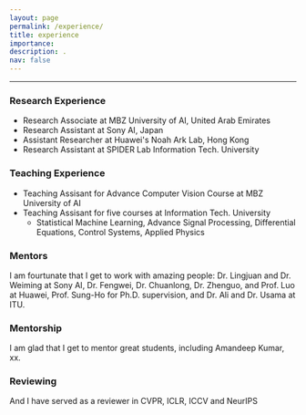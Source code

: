```yaml
---
layout: page
permalink: /experience/
title: experience
importance: 
description: .
nav: false
---
```


----

### Research Experience 

- Research Associate at MBZ University of AI, United Arab Emirates
- Research Assistant at Sony AI, Japan
- Assistant Researcher at Huawei's Noah Ark Lab, Hong Kong
- Research Assistant at SPIDER Lab Information Tech. University

### Teaching Experience

- Teaching Assisant for Advance Computer Vision Course at MBZ University of AI
- Teaching Assisant for five courses at Information Tech. University
  - Statistical Machine Learning, Advance Signal Processing, Differential Equations, Control Systems, Applied Physics
 
### Mentors

I am fourtunate that I get to work with amazing people: Dr. Lingjuan and Dr. Weiming at Sony AI, Dr. Fengwei, Dr. Chuanlong, Dr. Zhenguo, and Prof. Luo at Huawei, Prof. Sung-Ho for Ph.D. supervision, and Dr. Ali and Dr. Usama at ITU.

### Mentorship

I am glad that I get to mentor great students, including Amandeep Kumar, xx. 

### Reviewing

And I have served as a reviewer in CVPR, ICLR, ICCV and NeurIPS
